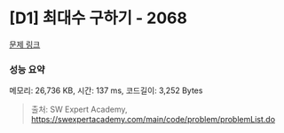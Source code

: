 # [D1] 최대수 구하기 - 2068 

[문제 링크](https://swexpertacademy.com/main/code/problem/problemDetail.do?contestProbId=AV5QQhbqA4QDFAUq) 

### 성능 요약

메모리: 26,736 KB, 시간: 137 ms, 코드길이: 3,252 Bytes



> 출처: SW Expert Academy, https://swexpertacademy.com/main/code/problem/problemList.do